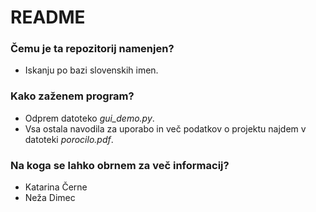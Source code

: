 # README #

### Čemu je ta repozitorij namenjen? ###

* Iskanju po bazi slovenskih imen.

### Kako zaženem program? ###

* Odprem datoteko *gui_demo.py*.
* Vsa ostala navodila za uporabo in več podatkov o projektu najdem v datoteki *porocilo.pdf*.

### Na koga se lahko obrnem za več informacij? ###

* Katarina Černe
* Neža Dimec